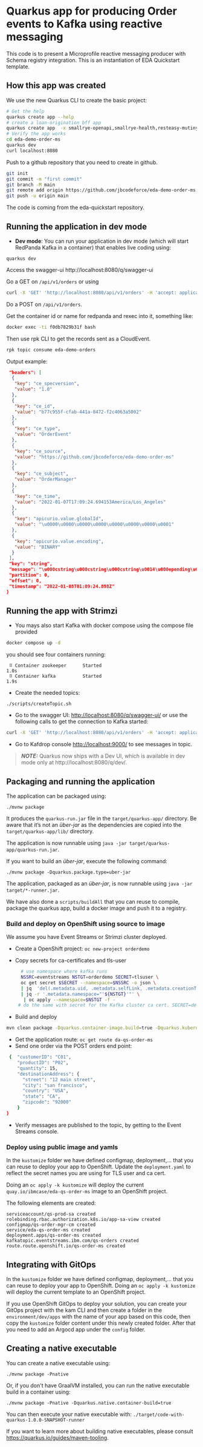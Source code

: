 # Quarkus app for producing Order events to Kafka using reactive messaging

This code is to present a Microprofile reactive messaging producer with Schema registry integration.
This is an instantiation of EDA Quickstart template.

## How this app was created

We use the new Quarkus CLI to create the basic project:

```sh
# Get the help
quarkus create app --help
# create a loan-origination bff app
quarkus create app  -x smallrye-openapi,smallrye-health,resteasy-mutiny,registry-avro,metrics,reactive-messaging-kafka ibm.eda.demo:eda-demo-order-ms:1.0.0
# Verify the app works
cd eda-demo-order-ms
quarkus dev
curl localhost:8080
```

Push to a github repository that you need to create in github. 

```sh
git init
git commit -m "first commit"
git branch -M main
git remote add origin https://github.com/jbcodeforce/eda-demo-order-ms.git
git push -u origin main
```

The code is coming from the eda-quickstart repository.


## Running the application in dev mode

* **Dev mode**: You can run your application in dev mode (which will start RedPanda Kafka in a container) that enables live coding using:

```shell script
quarkus dev
```

Access the swagger-ui http://localhost:8080/q/swagger-ui

Go a GET on `/api/v1/orders` or using

```sh
curl -X 'GET' 'http://localhost:8080/api/v1/orders' -H 'accept: application/json'
```

Do a POST on `/api/v1/orders`.

Get the container id or name for redpanda and rexec into it, something like:

```sh
docker exec -ti f0db7829b31f bash
```

Then use rpk CLI to get the records sent as a CloudEvent.

```sh
rpk topic consume eda-demo-orders 
```

Output example:

```json
 "headers": [
  {
   "key": "ce_specversion",
   "value": "1.0"
  },
  {
   "key": "ce_id",
   "value": "b77c955f-cfab-441a-8472-f2c4063a5002"
  },
  {
   "key": "ce_type",
   "value": "OrderEvent"
  },
  {
   "key": "ce_source",
   "value": "https://github.com/jbcodeforce/eda-demo-order-ms"
  },
  {
   "key": "ce_subject",
   "value": "OrderManager"
  },
  {
   "key": "ce_time",
   "value": "2022-01-07T17:09:24.694153America/Los_Angeles"
  },
  {
   "key": "apicurio.value.globalId",
   "value": "\u0000\u0000\u0000\u0000\u0000\u0000\u0000\u0001"
  },
  {
   "key": "apicurio.value.encoding",
   "value": "BINARY"
  }
 ],
 "key": "string",
 "message": "\u000cstring\u000cstring\u000cstring\u0014\u000epending\u000cstring\u000cstring\u000cstring\u000cstring\u000cstring\u000cstring\u000cstring\"OrderCreatedEvent",
 "partition": 0,
 "offset": 0,
 "timestamp": "2022-01-08T01:09:24.898Z"
}
```


## Running the app with Strimzi

* You mays also start Kafka with docker compose using the compose file provided

```sh
docker compose up -d
```

you should see four containers running:

```
 ⠿ Container zookeeper      Started                                                                                                                     1.0s
 ⠿ Container kafka          Started                                                                                                                     1.9s
```

* Create the needed topics:

```
./scripts/createTopic.sh
```

* Go to the swagger UI: [http://localhost:8080/q/swagger-ui/](http://localhost:8080/q/swagger-ui/) or use
the following calls to get the connection to Kafka started:

```sh
curl -X 'GET' 'http://localhost:8080/api/v1/orders' -H 'accept: application/json'
```

* Go to Kafdrop console [http://localhost:9000/](http://localhost:9000/) to see messages in topic.


> **_NOTE:_**  Quarkus now ships with a Dev UI, which is available in dev mode only at http://localhost:8080/q/dev/.

## Packaging and running the application

The application can be packaged using:

```shell script
./mvnw package
```

It produces the `quarkus-run.jar` file in the `target/quarkus-app/` directory.
Be aware that it’s not an _über-jar_ as the dependencies are copied into the `target/quarkus-app/lib/` directory.

The application is now runnable using `java -jar target/quarkus-app/quarkus-run.jar`.

If you want to build an _über-jar_, execute the following command:

```shell script
./mvnw package -Dquarkus.package.type=uber-jar
```
The application, packaged as an _über-jar_, is now runnable using `java -jar target/*-runner.jar`.

We have also done a `scripts/buildAll` that you can reuse to compile, package the quarkus app,
build a docker image and push it to a registry.

### Build and deploy on OpenShift using source to image

We assume you have Event Streams  or Strimzi cluster deployed.

* Create a OpenShift project: `oc new-project orderdemo`
* Copy secrets for ca-certificates and tls-user

  ```sh
    # use namespace where kafka runs
    NSSRC=eventstreams NSTGT=orderdemo SECRET=tlsuser \
  	oc get secret $SECRET --namespace=$NSSRC -o json \
	| jq  'del(.metadata.uid, .metadata.selfLink, .metadata.creationTimestamp, .metadata.ownerReferences)' \
	| jq -r '.metadata.namespace="'${NSTGT}'"' \
	 | oc apply --namespace=$NSTGT -f -
   # do the same with secret for the Kafka cluster ca cert. SECRET=dev-cluster-ca-cert  
  ```

* Build and deploy
```sh
mvn clean package -Dquarkus.container-image.build=true -Dquarkus.kubernetes.deploy=true -DskipTests
```
* Get the application route: `oc get route da-qs-order-ms`
* Send one order via the POST orders end point:

```sh
 {  "customerID": "C01",
    "productID": "P02",
    "quantity": 15,
    "destinationAddress": {
      "street": "12 main street",
      "city": "san francisco",
      "country": "USA",
      "state": "CA",
      "zipcode": "92000"
    }
}
```

* Verify messages are published to the topic, by getting to the Event Streams console.

### Deploy using public image and yamls

In the `kustomize` folder we have defined configmap, deployment,... that you can reuse to
deploy your app to OpenShift. 
Update the `deployment.yaml` to reflect the secret names you are using for TLS user and ca cert.

Doing an `oc apply -k kustomize` will deploy the current
`quay.io/ibmcase/eda-qs-order-ms` image to an OpenShift project. 

The following elements are created:

```
serviceaccount/qs-prod-sa created
rolebinding.rbac.authorization.k8s.io/app-sa-view created
configmap/qs-order-mgr-cm created
service/eda-qs-order-ms created
deployment.apps/qs-order-ms created
kafkatopic.eventstreams.ibm.com/qs-orders created
route.route.openshift.io/qs-order-ms created
```

## Integrating with GitOps

In the `kustomize` folder we have defined configmap, deployment,... that you can reuse to
deploy your app to OpenShift. Doing an `oc apply -k kustomize` will deploy the current
template to an OpenShift project.

If you use OpenShift GitOps to deploy your solution, you can create your GitOps project with the kam CLI 
and then create a folder in the `environment/dev/apps` with the name
of your app based on this code, then copy the `kustomize` folder content under this newly
created folder. After that you need to add an Argocd app under the `config` folder.


## Creating a native executable

You can create a native executable using: 
```shell script
./mvnw package -Pnative
```

Or, if you don't have GraalVM installed, you can run the native executable build in a container using: 
```shell script
./mvnw package -Pnative -Dquarkus.native.container-build=true
```

You can then execute your native executable with: `./target/code-with-quarkus-1.0.0-SNAPSHOT-runner`

If you want to learn more about building native executables, please consult https://quarkus.io/guides/maven-tooling.

